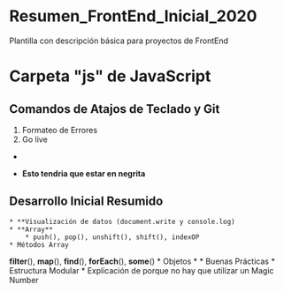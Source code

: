# Resumen_FrontEnd_Inicial_2020
Plantilla con descripción básica para proyectos de FrontEnd 



# Carpeta "js" de JavaScript

## Comandos de Atajos de Teclado y Git 
 1. Formateo de Errores
 2. Go live
 * 
 - **Esto tendria que estar en negrita**

## Desarrollo Inicial Resumido
    * **Visualización de datos (document.write y console.log)
    * **Array**
        * push(), pop(), unshift(), shift(), indexOP
    * Métodos Array
**filter**(), **map**(), **find**(), **forEach**(), **some**()
    * Objetos
        * 
    * Buenas Prácticas
        * Estructura Modular
        * Explicación de porque no hay que utilizar un Magic Number
    